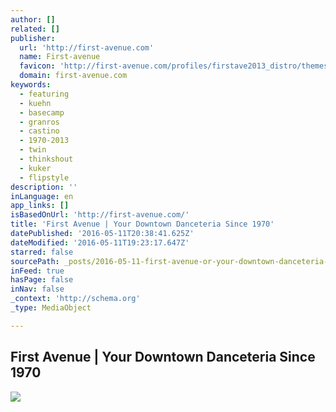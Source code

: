 ```yaml
---
author: []
related: []
publisher:
  url: 'http://first-avenue.com'
  name: First-avenue
  favicon: 'http://first-avenue.com/profiles/firstave2013_distro/themes/firstave2013/favicon.ico'
  domain: first-avenue.com
keywords:
  - featuring
  - kuehn
  - basecamp
  - granros
  - castino
  - 1970-2013
  - twin
  - thinkshout
  - kuker
  - flipstyle
description: ''
inLanguage: en
app_links: []
isBasedOnUrl: 'http://first-avenue.com/'
title: 'First Avenue | Your Downtown Danceteria Since 1970'
datePublished: '2016-05-11T20:38:41.625Z'
dateModified: '2016-05-11T19:23:17.647Z'
starred: false
sourcePath: _posts/2016-05-11-first-avenue-or-your-downtown-danceteria-since-1970.md
inFeed: true
hasPage: false
inNav: false
_context: 'http://schema.org'
_type: MediaObject

---
```

<article style=""><h1>First Avenue | Your Downtown Danceteria Since 1970</h1><img src="http://first-avenue.com/sites/default/files/styles/marquee_main/public/images/events/FPXXL-bey.jpg?itok=yDrgk-dw" /></article>